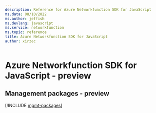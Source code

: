 ```yaml
---
description: Reference for Azure Networkfunction SDK for JavaScript
ms.data: 08/10/2022
ms.author: jeffish
ms.devlang: javascript
ms.service: networkfunction
ms.topic: reference
title: Azure Networkfunction SDK for JavaScript
author: xirzec
---
```

# Azure Networkfunction SDK for JavaScript - preview

## Management packages - preview
[!INCLUDE [mgmt-packages](networkfunction-mgmt-index.md)]
